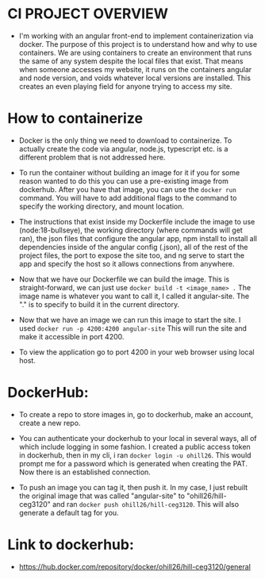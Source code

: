 # CI PROJECT OVERVIEW
- I'm working with an angular front-end to implement containerization via docker. The purpose of this project is to understand how and why to use containers. We are using containers to create an environment that runs the same of any system despite the local files that exist. That means when someone accesses my website, it runs on the containers angular and node version, and voids whatever local versions are installed. This creates an even playing field for anyone trying to access my site.

# How to containerize
- Docker is the only thing we need to download to containerize. To actually create the code via angular, node.js, typescript etc. is a different problem that is not addressed here.

- To run the container without building an image for it if you for some reason wanted to do this you can use a pre-existing image from dockerhub. After you have that image, you can use the `docker run` command. You will have to add additional flags to the command to specify the working directory, and mount location.

- The instructions that exist inside my Dockerfile include the image to use (node:18-bullseye), the working directory (where commands will get ran), the json files that configure the angular app, npm install to install all dependencies inside of the angular config (.json), all of the rest of the project files, the port to expose the site too, and ng serve to start the app and specify the host so it allows connections from anywhere.

- Now that we have our Dockerfile we can build the image. This is straight-forward, we can just use `docker build -t <image_name> .` The image name is whatever you want to call it, I called it angular-site. The "." is to specify to build it in the current directory.

- Now that we have an image we can run this image to start the site. I used `docker run -p 4200:4200 angular-site` This will run the site and make it accessible in port 4200.

- To view the application go to port 4200 in your web browser using local host.

# DockerHub:
- To create a repo to store images in, go to dockerhub, make an account, create a new repo.

- You can authenticate your dockerhub to your local in several ways, all of which include logging in some fashion. I created a public access token in dockerhub, then in my cli, i ran `docker login -u ohill26`. This would prompt me for a password which is generated when creating the PAT. Now there is an established connection.

- To push an image you can tag it, then push it. In my case, I just rebuilt the original image that was called "angular-site" to "ohill26/hill-ceg3120" and ran `docker push ohill26/hill-ceg3120`. This will also generate a default tag for you.


# Link to dockerhub:
- https://hub.docker.com/repository/docker/ohill26/hill-ceg3120/general
